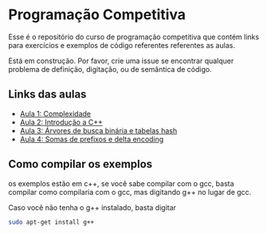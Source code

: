 # Programação Competitiva

Esse é o repositório do curso de programação competitiva que contém links para exercícios e exemplos de código referentes referentes as aulas.

Está em construção. Por favor, crie uma issue se encontrar qualquer problema de definição, digitação, ou de semântica de código.

Links das aulas
------------

- [Aula 1: Complexidade](Aula1/README.md)
- [Aula 2: Introdução a C++](Aula2/README.md)
- [Aula 3: Árvores de busca binária e tabelas hash](Aula3/README.md)
- [Aula 4: Somas de prefixos e delta encoding](aula4/README.md)

Como compilar os exemplos
-------------------------
os exemplos estão em c++, se você sabe compilar com o gcc, basta compilar como compilaria com o gcc, mas digitando g++ no lugar de gcc.

Caso você não tenha o g++ instalado, basta digitar 
```bash
sudo apt-get install g++
```

